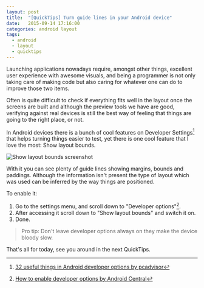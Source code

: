 ```yaml
---
layout: post
title:  "[QuickTips] Turn guide lines in your Android device"
date:   2015-09-14 17:16:00
categories: android layout
tags:
  - android
  - layout
  - quicktips
---
```


Launching applications nowadays require, amongst other things, excellent user experience with awesome visuals, and being a programmer is not only taking care of making code but also caring for whatever one can do to improve those two items.

Often is quite difficult to check if everything fits well in the layout once the screens are built and although the preview tools we have are good, verifying against real devices is still the best way of feeling that things are going to the right place, or not.

In Android devices there is a bunch of cool features on Developer Settings[^1] that helps turning things easier to test, yet there is one cool feature that I love the most: Show layout bounds.

![Show layout bounds screenshot](https://drive.google.com/file/d/0B-QicWV_5Vyxa1ZJYjFiR0pGSW8/view?usp=sharing)

With it you can see plenty of guide lines showing margins, bounds and paddings. Although the information isn't present the type of layout which was used can be inferred by the way things are positioned.

To enable it:

1. Go to the settings menu, and scroll down to "Developer options"[^2].
2. After accessing it scroll down to "Show layout bounds" and switch it on.
3. Done.

> Pro tip: Don't leave developer options always on they make the device bloody slow.

That's all for today, see you around in the next QuickTips.

[^1]:[32 useful things in Android developer options by pcadvisor](http://www.pcadvisor.co.uk/how-to/google-android/32-useful-things-you-can-do-in-android-developer-options-3590299/)
[^2]:[How to enable developer options by Android Central](http://www.androidcentral.com/how-enable-developer-settings-android-42)
